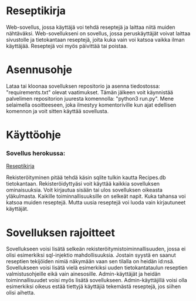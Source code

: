 # Reseptikirja
Web-sovellus, jossa käyttäjä voi tehdä reseptejä ja laittaa niitä muiden nähtäväksi.
Web-sovellukseni on sovellus, jossa peruskäyttäjät voivat laittaa sivustolle ja tietokantaan
reseptejä, joita kuka vain voi katsoa vaikka ilman käyttäjää. Reseptejä voi myös päivittää tai poistaa.

# Asennusohje
Lataa tai kloonaa sovelluksen repositorio ja asenna tiedostossa: "requirements.txt" olevat
vaatimukset. Tämän jälkeen voit käynnistää palvelimen repositorion juuresta komennolla:
"python3 run.py". Mene selaimella osoitteeseen, joka ilmestyy komentoriville kun ajat
edellisen komennon ja voit sitten käyttää sovellusta.

# Käyttöohje
### Sovellus herokussa:
[Reseptikirja](https://ostoskassi.herokuapp.com/)

Rekisteröityminen pitää tehdä käsin sqlite tulkin kautta Recipes.db tietokantaan.
Rekisteröidyttyäsi voit käyttää kaikkia sovelluksen ominaisuuksia. Voit kirjautua sisään tai ulos sovelluksen oikeasta yläkulmasta.
Kaikille toiminnallisuuksille on selkeät napit. Kuka tahansa voi katsoa muiden reseptejä. Mutta uusia reseptejä voi luoda vain
kirjautuneet käyttäjät.

# Sovelluksen rajoitteet
Sovellukseen voisi lisätä selkeän rekisteröitymistoiminnallisuuden, jossa ei olisi esimerkiksi sql-injektio mahdollisuuksia.
Jostain syystä en saanut reseptien tekijöiden nimiä näkymään vaan sen tilalla on heidän id:nsä.
Sovellukseen voisi lisätä vielä esimerkiksi uuden tietokantataulun reseptien valmistusohjeille eikä vain ainesosille.
Admin-käyttäjät ja heidän toiminnallisuudet voisi myös lisätä sovellukseen. Admin-käyttäjillä voisi olla esimerkiksi
oikeus estää tiettyjä käyttäjiä tekemästä reseptejä, jos siihen olisi aihetta.
